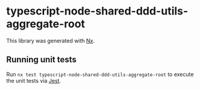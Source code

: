 # typescript-node-shared-ddd-utils-aggregate-root

This library was generated with [Nx](https://nx.dev).

## Running unit tests

Run `nx test typescript-node-shared-ddd-utils-aggregate-root` to execute the unit tests via [Jest](https://jestjs.io).
